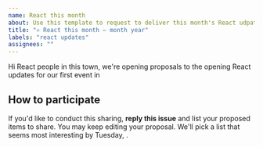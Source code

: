 ```yaml
---
name: React this month
about: Use this template to request to deliver this month's React udpates
title: "⚛ React this month – month year"
labels: "react updates"
assignees: ""
---
```


Hi React people in this town, we're opening proposals to the opening React updates for our first event in 

How to participate
---
If you'd like to conduct this sharing, **reply this issue** and list your proposed items to share. You may keep editing your proposal. We'll pick a list that seems most interesting by Tuesday, .
